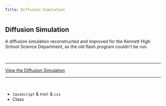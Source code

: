 ```yaml
---
Title: Diffusion Simulation
---
```


## Diffusion Simulation

A diffusion simulation reconstructed and improved for the Kennett High School Science Department, as the old flash program couldn't be run.

<br>

---

[View the Diffusion Simulation](https://eaglesoftworks.github.io/Diffusion/ "Molecular Diffusion Simulation")

---

<br>

* `JavaScript` & `html` & `css`
* Class
